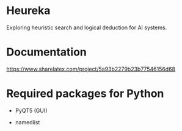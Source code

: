 # Heureka
Exploring heuristic search and logical deduction for AI systems.

# Documentation
https://www.sharelatex.com/project/5a93b2279b23b77546156d68

# Required packages for Python

- PyQT5 (GUI)

- namedlist 
